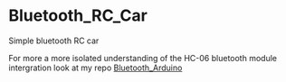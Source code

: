 # Bluetooth_RC_Car
Simple bluetooth RC car

For more a more isolated understanding of the HC-06 bluetooth module intergration
look at my repo [Bluetooth_Arduino](../Bluetooth_Arduino)

